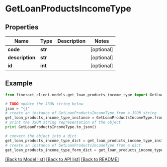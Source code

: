 # GetLoanProductsIncomeType


## Properties

Name | Type | Description | Notes
------------ | ------------- | ------------- | -------------
**code** | **str** |  | [optional] 
**description** | **str** |  | [optional] 
**id** | **int** |  | [optional] 

## Example

```python
from fineract_client.models.get_loan_products_income_type import GetLoanProductsIncomeType

# TODO update the JSON string below
json = "{}"
# create an instance of GetLoanProductsIncomeType from a JSON string
get_loan_products_income_type_instance = GetLoanProductsIncomeType.from_json(json)
# print the JSON string representation of the object
print GetLoanProductsIncomeType.to_json()

# convert the object into a dict
get_loan_products_income_type_dict = get_loan_products_income_type_instance.to_dict()
# create an instance of GetLoanProductsIncomeType from a dict
get_loan_products_income_type_form_dict = get_loan_products_income_type.from_dict(get_loan_products_income_type_dict)
```
[[Back to Model list]](../README.md#documentation-for-models) [[Back to API list]](../README.md#documentation-for-api-endpoints) [[Back to README]](../README.md)


